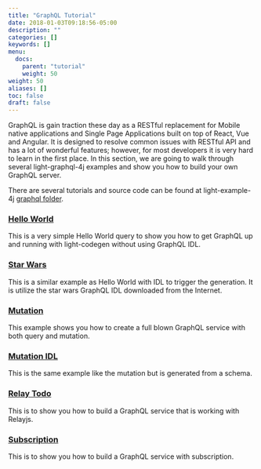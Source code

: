```yaml
---
title: "GraphQL Tutorial"
date: 2018-01-03T09:18:56-05:00
description: ""
categories: []
keywords: []
menu:
  docs:
    parent: "tutorial"
    weight: 50
weight: 50
aliases: []
toc: false
draft: false
---
```


GraphQL is gain traction these day as a RESTful replacement for Mobile native applications
and Single Page Applications built on top of React, Vue and Angular. It is designed to resolve
common issues with RESTful API and has a lot of wonderful features; however, for most developers
it is very hard to learn in the first place. In this section, we are going to walk through several
light-graphql-4j examples and show you how to build your own GraphQL server. 

There are several tutorials and source code can be found at light-example-4j [graphql folder][].
 
### [Hello World][]

This is a very simple Hello World query to show you how to get GraphQL up and running with
light-codegen without using GraphQL IDL.

### [Star Wars][]

This is a similar example as Hello World with IDL to trigger the generation. It is utilize the
star wars GraphQL IDL downloaded from the Internet.
 
### [Mutation][]

This example shows you how to create a full blown GraphQL service with both query and mutation.

### [Mutation IDL][]

This is the same example like the mutation but is generated from a schema. 

### [Relay Todo][]

This is to show you how to build a GraphQL service that is working with Relayjs. 

### [Subscription][]

This is to show you how to build a GraphQL service with subscription. 

[graphql folder]: https://github.com/networknt/light-example-4j/tree/master/graphql
[Hello World]: /tutorial/graphql/helloworld/
[Star Wars]: /tutorial/graphql/starwars/
[Mutation]: /tutorial/graphql/mutation/
[Mutation IDL]: /tutorial/graphql/mutation-idl/
[Relay Todo]: /tutorial/graphql/relay-todo/
[Subscription]: /tutorial/graphql/subscription/

